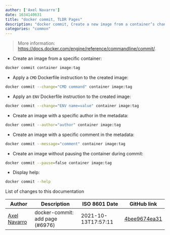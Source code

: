 ```yaml
---
author: ['Axel Navarro']
date: 1634140631
title: "docker commit, TLDR Pages"
description: "docker commit, Create a new image from a container’s changes."
categories: "common"
---
```

> More information: <https://docs.docker.com/engine/reference/commandline/commit/>.

- Create an image from a specific container:

```bash
docker commit container image:tag
```

- Apply a `CMD` Dockerfile instruction to the created image:

```bash
docker commit --change="CMD command" container image:tag
```

- Apply an `ENV` Dockerfile instruction to the created image:

```bash
docker commit --change="ENV name=value" container image:tag
```

- Create an image with a specific author in the metadata:

```bash
docker commit --author="author" container image:tag
```

- Create an image with a specific comment in the metadata:

```bash
docker commit --message="comment" container image:tag
```

- Create an image without pausing the container during commit:

```bash
docker commit --pause=false container image:tag
```

- Display help:

```bash
docker commit --help
```
List of changes to this documentation


Author | Description | ISO 8601 Date | GitHub link
------|-----|-----|-----
[Axel Navarro](mailto:navarroaxel@gmail.com) | docker-commit: add page (#6976) | 2021-10-13T17:57:11 | [4bee9674ea31](https://github.com/tldr-pages/tldr/commit/4bee9674ea311e740634c758096060f627384fc9)

